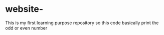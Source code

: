 # website-
This is my first learning purpose repository so this code basically print the odd or even number
